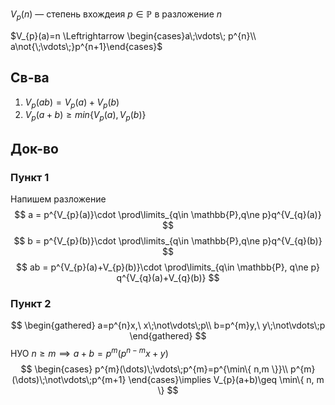 $V_{p}(n)$ — степень вхождеия $p \in \mathbb{P}$ в разложение $n$

$V_{p}(a)=n \Leftrightarrow \begin{cases}a\;\vdots\; p^{n}\\ a\not{\;\vdots\;}p^{n+1}\end{cases}$

## Св-ва 
1. $V_{p}(ab)=V_{p}(a)+V_{p}(b)$
2. $V_{p}(a+b)\geq min\{ V_{p}(a), V_{p}(b)\}$
## Док-во
### Пункт 1
Напишем разложение 
$$
a = p^{V_{p}(a)}\cdot \prod\limits_{q\in \mathbb{P},q\ne p}q^{V_{q}(a)}
$$
$$
b = p^{V_{p}(b)}\cdot \prod\limits_{q\in \mathbb{P},q\ne p}q^{V_{q}(b)}
$$
$$
ab = p^{V_{p}(a)+V_{p}(b)}\cdot \prod\limits_{q\in \mathbb{P}, q\ne p} q^{V_{q}(a)+V_{q}(b)}
$$

### Пункт 2

$$
\begin{gathered}
a=p^{n}x,\ x\;\not\vdots\;p\\
b=p^{m}y,\ y\;\not\vdots\;p
\end{gathered}
$$
НУО $n\geq m \implies a+b=p^{m}(p^{n-m}x+y)$
$$
\begin{cases}
p^{m}(\dots)\;\vdots\;p^{m}=p^{\min\{ n,m \}}\\
p^{m}(\dots)\;\not\vdots\;p^{m+1}
\end{cases}\implies V_{p}(a+b)\geq \min\{ n, m \}
$$

